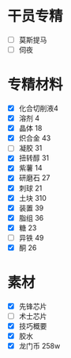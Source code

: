 # 干员专精
- [ ] 莫斯提马
- [ ] 伺夜

# 专精材料
- [x] 化合切削液4
- [x] 溶剂 4
- [x] 晶体 18
- [x] 炽合金 43
- [ ] 凝胶 31
- [x] 扭转醇 31
- [x] 紫薯 14
- [x] 研磨石 27
- [x] 刺球 21
- [x] 土块 310
- [x] 装置 39
- [x] 脂组 36
- [x] 糖 23
- [ ] 异铁 49
- [x] 酮 26

# 素材
- [x] 先锋芯片
- [ ] 术士芯片
- [x] 技巧概要
- [x] 胶水
- [x] 龙门币 258w

